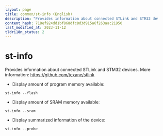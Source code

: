```yaml
---
layout: page
title: common/st-info (English)
description: "Provides information about connected STLink and STM32 devices."
content_hash: 718ef924dd1bf868dfc8d3d915a6f263aac21950
last_modified_at: 2023-11-12
tldri18n_status: 2
---
```

# st-info

Provides information about connected STLink and STM32 devices.
More information: <https://github.com/texane/stlink>.

- Display amount of program memory available:

`st-info --flash`

- Display amount of SRAM memory available:

`st-info --sram`

- Display summarized information of the device:

`st-info --probe`
